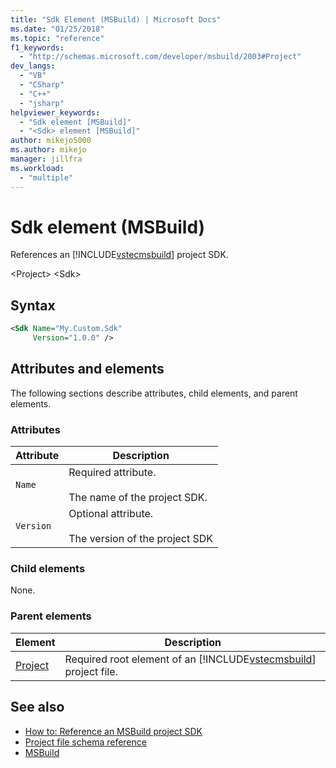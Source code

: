 ```yaml
---
title: "Sdk Element (MSBuild) | Microsoft Docs"
ms.date: "01/25/2018"
ms.topic: "reference"
f1_keywords:
  - "http://schemas.microsoft.com/developer/msbuild/2003#Project"
dev_langs:
  - "VB"
  - "CSharp"
  - "C++"
  - "jsharp"
helpviewer_keywords:
  - "Sdk element [MSBuild]"
  - "<Sdk> element [MSBuild]"
author: mikejo5000
ms.author: mikejo
manager: jillfra
ms.workload:
  - "multiple"
---
```

# Sdk element (MSBuild)
References an [!INCLUDE[vstecmsbuild](../extensibility/internals/includes/vstecmsbuild_md.md)] project SDK.

 \<Project>
 \<Sdk>


## Syntax

```xml
<Sdk Name="My.Custom.Sdk"
     Version="1.0.0" />
```

## Attributes and elements
 The following sections describe attributes, child elements, and parent elements.

### Attributes

|Attribute|Description|
|---------------|-----------------|
|`Name`|Required attribute.<br /><br /> The name of the project SDK.|
|`Version`|Optional attribute.<br /><br /> The version of the project SDK|

### Child elements
 None.

### Parent elements

| Element | Description |
| - | - |
| [Project](../msbuild/project-element-msbuild.md) | Required root element of an [!INCLUDE[vstecmsbuild](../extensibility/internals/includes/vstecmsbuild_md.md)] project file. |

## See also
- [How to: Reference an MSBuild project SDK](../msbuild/how-to-use-project-sdk.md)
- [Project file schema reference](../msbuild/msbuild-project-file-schema-reference.md)
- [MSBuild](../msbuild/msbuild.md)
